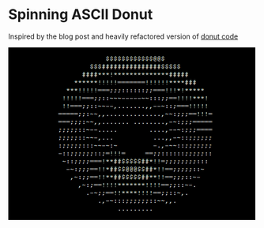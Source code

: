 # Spinning ASCII Donut 
Inspired by the blog post and heavily refactored version of [donut code](https://www.a1k0n.net/2011/07/20/donut-math.html)


![Spinning Donut Gif](spinningdonut.gif)
